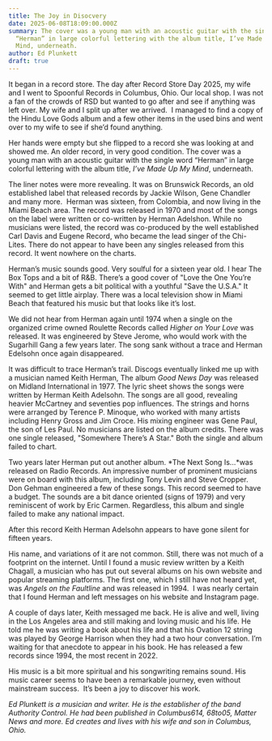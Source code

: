 ```yaml
---
title: The Joy in Disocvery
date: 2025-06-08T18:09:00.000Z
summary: The cover was a young man with an acoustic guitar with the single word
  “Herman” in large colorful lettering with the album title, I’ve Made Up My
  Mind, underneath. 
author: Ed Plunkett
draft: true
---
```

It began in a record store. The day after Record Store Day 2025, my wife and I went to Spoonful Records in Columbus, Ohio. Our local shop. I was not a fan of the crowds of RSD but wanted to go after and see if anything was left over. My wife and I split up after we arrived.  I managed to find a copy of the Hindu Love Gods album and a few other items in the used bins and went over to my wife to see if she’d found anything. 

Her hands were empty but she flipped to a record she was looking at and showed me. An older record, in very good condition. The cover was a young man with an acoustic guitar with the single word “Herman” in large colorful lettering with the album title, *I’ve Made Up My Mind*, underneath. 

The liner notes were more revealing. It was on Brunswick Records, an old established label that released records by Jackie Wilson, Gene Chandler and many more.  Herman was sixteen, from Colombia, and now living in the Miami Beach area. The record was released in 1970 and most of the songs on the label were written or co-written by Herman Adelshon. While no musicians were listed, the record was co-produced by the well established Carl Davis and Eugene Record, who became the lead singer of the Chi-Lites. There do not appear to have been any singles released from this record. It went nowhere on the charts. 

Herman’s music sounds good. Very soulful for a sixteen year old. I hear The Box Tops and a bit of R&B. There’s a good cover of "Love the One You’re With" and Herman gets a bit political with a youthful "Save the U.S.A." It seemed to get little airplay. There was a local television show in Miami Beach that featured his music but that looks like it’s lost.

We did not hear from Herman again until 1974 when a single on the organized crime owned Roulette Records called *Higher on Your Love* was released. It was engineered by Steve Jerome, who would work with the Sugarhill Gang a few years later. The song sank without a trace and Herman Edelsohn once again disappeared.

It was difficult to trace Herman’s trail. Discogs eventually linked me up with a musician named Keith Herman, The album *Good News Day* was released on Midland International in 1977. The lyric sheet shows the songs were written by Herman Keith Adelsohn. The songs are all good, revealing heavier McCartney and seventies pop influences. The strings and horns were arranged by Terence P. Minoque, who worked with many artists including Henry Gross and Jim Croce. His mixing engineer was Gene Paul, the son of Les Paul. No musicians are listed on the album credits. There was one single released, "Somewhere There’s A Star." Both the single and album failed to chart. 

Two years later Herman put out another album. *The Next Song Is…*was released on Radio Records. An impressive number of prominent musicians were on board with this album, including Tony Levin and Steve Cropper. Don Gehman engineered a few of these songs. This record seemed to have a budget. The sounds are a bit dance oriented (signs of 1979) and very reminiscent of work by Eric Carmen. Regardless, this album and single failed to make any national impact. 

After this record Keith Herman Adelsohn appears to have gone silent for fifteen years. 

His name, and variations of it are not common. Still, there was not much of a footprint on the internet. Until I found a music review written by a Keith Chagall, a musician who has put out several albums on his own website and popular streaming platforms. The first one, which I still have not heard yet, was *Angels on the Faultline* and was released in 1994.  I was nearly certain that I found Herman and left messages on his website and Instagram page. 

A couple of days later, Keith messaged me back. He is alive and well, living in the Los Angeles area and still making and loving music and his life. He told me he was writing a book about his life and that his Ovation 12 string was played by George Harrison when they had a two hour conversation. I’m waiting for that anecdote to appear in his book. He has released a few records since 1994, the most recent in 2022.

His music is a bit more spiritual and his songwriting remains sound. His music career seems to have been a remarkable journey, even without mainstream success.  It’s been a joy to discover his work. 



*Ed Plunkett is a musician and writer. He is the establisher of the band 
Authority Control. He had been published in Columbus614, 68to05, Matter 
News and more. Ed creates and lives with his wife and son in Columbus, 
Ohio.*

